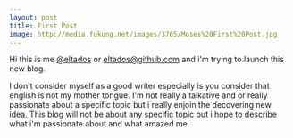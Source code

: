 ```yaml
---
layout: post
title: First Post
image: http://media.fukung.net/images/3765/Moses%20First%20Post.jpg
---
```


Hi this is me [@eltados](http://twitter.com/eltados) or [eltados@github.com](http://github.com/eltados) and i'm trying to launch this new blog.

I don't consider myself as a good writer especially is you consider that english is not my mother tongue.
I'm not really a talkative and or really passionate about a specific topic but i really enjoin the decovering new idea.
This blog will not be about any specific topic but i hope to describe what i'm passionate about and what amazed me.



